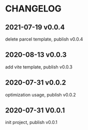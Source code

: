 # CHANGELOG

## 2021-07-19 v0.0.4
delete parcel template, publish v0.0.4

## 2020-08-13 v0.0.3
add vite template, publish v0.0.3

## 2020-07-31 v0.0.2
optimization usage, publish v0.0.2

## 2020-07-31 V0.0.1
init project, publish v0.0.1
